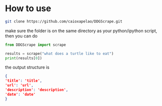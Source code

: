 # How to use
```Bash
git clone https://github.com/caioxapelao/DDGScrape.git
```
make sure the folder is on the same directory as your python/ipython script, then you can do
```Python
from DDGScrape import scrape

results = scrape("what does a turtle like to eat")
print(results[0])
```
the output structure is
```JSON
{
'title': 'title',
'url': 'url',
'description': 'description',
'date': 'date'
}
```
